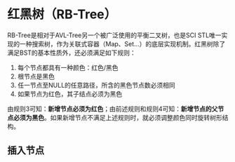 # 红黑树（RB-Tree）
RB-Tree是相对于AVL-Tree另一个被广泛使用的平衡二叉树，也是SCI STL唯一实现的一种搜索树，作为关联式容器（Map、Set...）的底层实现机制。红黑树除了满足BST的基本性质外，还必须满足如下规则：
1. 每个节点都具有一种颜色：红色/黑色
2. 根节点是黑色
3. 任一节点至NULL的任意路径，所含的黑色节点数必须相同
4. 如果节点为红色，其子结点必须为黑色

由规则3可知：**新增节点必须为红色**；由前述规则和规则4可知：**新增节点的父节点必须为黑色**。如果新增节点不满足上述规则时，就必须调整颜色同时旋转树形结构。

## 插入节点
